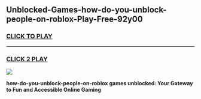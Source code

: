 
## Unblocked-Games-how-do-you-unblock-people-on-roblox-Play-Free-92y00
<h3>
<a href="https://premium76.site?title=how-do-you-unblock-people-on-roblox&ref=20M">CLICK TO PLAY</a></h3>
<hr>

<h3>
<a href="https://premium76.site?title=how-do-you-unblock-people-on-roblox&ref=20M">CLICK 2 PLAY</a>
  
</h3>

<a href="https://premium76.site?title=how-do-you-unblock-people-on-roblox&ref=19M"><img src="https://clearcache.store/games.png"></a>


**how-do-you-unblock-people-on-roblox games unblocked: Your Gateway to Fun and Accessible Online Gaming**
